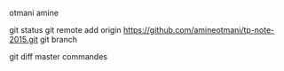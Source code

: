 otmani amine

git status
git remote add origin https://github.com/amineotmani/tp-note-2015.git
 git branch 

git diff master commandes


